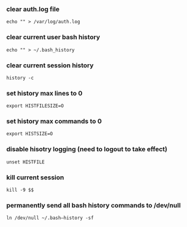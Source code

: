 ### clear auth.log file
```
echo "" > /var/log/auth.log
```

### clear current user bash history
```
echo "" > ~/.bash_history
```

### clear current session history
```
history -c
```

### set history max lines to 0
```
export HISTFILESIZE=O
```

### set history max commands to 0
```
export HISTSIZE=O
```

### disable hisotry logging (need to logout to take effect)
```
unset HISTFILE
```

### kill current session
```
kill -9 $$
```

### permanently send all bash history commands to /dev/null
```
ln /dev/null ~/.bash–history -sf
```

